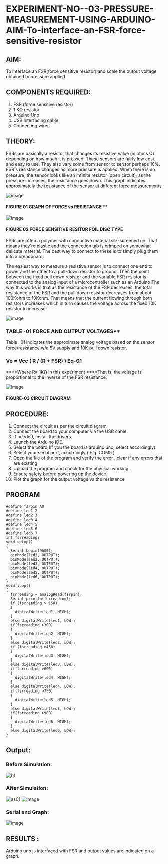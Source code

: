 # EXPERIMENT-NO--03-PRESSURE-MEASUREMENT-USING-ARDUINO-AIM-To-interface-an-FSR-force-sensitive-resistor


## AIM: 
To interface an FSR(force sensitive resistor) and scale the output voltage obtained to pressure applied 
 
## COMPONENTS REQUIRED:
1.	FSR  (force sensitive resistor)
2.	1 KΩ resistor 
3.	Arduino Uno 
4.	USB Interfacing cable 
5.	Connecting wires 


## THEORY: 
FSRs are basically a resistor that changes its resistive value (in ohms Ω) depending on how much it is pressed. These sensors are fairly low cost, and easy to use. They also vary some from sensor to sensor perhaps 10%. FSR's resistance changes as more pressure is applied. When there is no pressure, the sensor looks like an infinite resistor (open circuit), as the pressure increases, the resistance goes down. This graph indicates approximately the resistance of the sensor at different force measurements.
 

![image](https://user-images.githubusercontent.com/36288975/163532939-d6888ae1-4068-4d83-86a7-fc4c32d5179e.png)

#### FIGURE 01 GRAPH OF FORCE vs RESISTANCE **




![image](https://user-images.githubusercontent.com/36288975/163532957-82d57567-a1c3-48c5-8a87-7ea66d6fca49.png)




#### FIGURE 02 FORCE SENSITIVE RESITOR FOIL DISC TYPE  

FSRs are often a polymer with conductive material silk-screened on. That means they're plastic and the connection tab is crimped on somewhat delicate material. The best way to connect to these is to simply plug them into a breadboard.

The easiest way to measure a resistive sensor is to connect one end to power and the other to a pull-down resistor to ground. Then the point between the fixed pull down resistor and the variable FSR resistor is connected to the analog input of a microcontroller such as an Arduino The way this works is that as the resistance of the FSR decreases, the total resistance of the FSR and the pull down resistor decreases from about 100Kohm to 10Kohm. That means that the current flowing through both resistors increases which in turn causes the voltage across the fixed 10K resistor to increase.

 ![image](https://user-images.githubusercontent.com/36288975/163532972-2b909551-12c9-485d-adb1-d1e988d557bd.png)

### TABLE -01 FORCE AND OUTPUT VOLTAGES**
	
  Table -01 indicates the approximate analog voltage based on the sensor force/resistance w/a 5V supply and 10K pull down resistor.

### Vo = Vcc ( R / (R + FSR) )								Eq-01

****Where R= 1KΩ in this experiment 
****That is, the voltage is proportional to the inverse of the FSR resistance.

![image](https://user-images.githubusercontent.com/36288975/163532979-a2a5cb5c-f495-442c-843e-bebb82737a35.png)

#### FIGURE-03 CIRCUIT DIAGRAM

## PROCEDURE:
1.	Connect the circuit as per the circuit diagram 
2.	Connect the board to your computer via the USB cable.
3.	If needed, install the drivers.
4.	Launch the Arduino IDE.
5.	Select the board (If you the board is arduino uno, select accordingly).
6.	Select your serial port, accordingly ( E.g. COM5 )
7.	Open the file of the program  and verify the error , clear if any errors that are existing 
8.	Upload the program and check for the physical working. 
9.	Ensure safety before powering up the device 
10.	Plot the graph for the output voltage vs the resistance 


## PROGRAM 
```
#define fsrpin A0
#define led1 2
#define led2 3
#define led3 4
#define led4 5
#define led5 6
#define led6 7
int fsrreading;
void setup()
{
  Serial.begin(9600);
  pinMode(led1, OUTPUT);
  pinMode(led2, OUTPUT);
  pinMode(led3, OUTPUT);
  pinMode(led4, OUTPUT);
  pinMode(led5, OUTPUT);
  pinMode(led6, OUTPUT);
}
void loop()
{ 
  fsrreading = analogRead(fsrpin);
  Serial.println(fsrreading);
  if (fsrreading > 150)
  {
    digitalWrite(led1, HIGH);
  }
  else digitalWrite(led1, LOW);
  if(fsrreading >300)
  {
    digitalWrite(led2, HIGH);
  }
  else digitalWrite(led2, LOW);
  if (fsrreading >450)
  {
    digitalWrite(led3, HIGH);
  }
  else digitalWrite(led3, LOW);
  if(fsrreading >600)
  {
    digitalWrite(led4, HIGH);
  }
  else digitalWrite(led4, LOW);
  if(fsrreading >750)
  {
    digitalWrite(led5, HIGH);
  }
  else digitalWrite(led5, LOW);
  if(fsrreading >900)
  {
    digitalWrite(led6, HIGH);
  }
  else digitalWrite(led6, LOW);
}
```
 
## Output:
### Before Simulation:
![bf](https://user-images.githubusercontent.com/94164665/203463526-5928a911-a125-432a-bf4b-9fb4935066e8.jpg)

### After Simulation:
![as01](https://user-images.githubusercontent.com/94164665/203463551-4d54cb03-a3ff-4121-b816-0bd8ff7e8bb9.jpg)
![image](https://user-images.githubusercontent.com/94164665/203464028-69743a3f-0e88-4291-aa3e-9cf8b37960a4.png)
### Serial and Graph:


![image](https://user-images.githubusercontent.com/94164665/203464166-6568e0a5-3af7-4487-9ba5-4f30a8b58038.png)




## RESULTS : 
Arduino uno is interfaced with FSR and output values are indicated on a graph.
